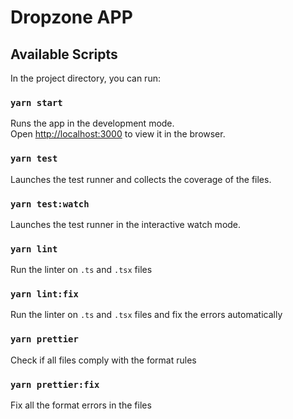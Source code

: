 # Dropzone APP

## Available Scripts

In the project directory, you can run:

### `yarn start`

Runs the app in the development mode.\
Open [http://localhost:3000](http://localhost:3000) to view it in the browser.

### `yarn test`

Launches the test runner and collects the coverage of the files.

### `yarn test:watch`

Launches the test runner in the interactive watch mode.

### `yarn lint`

Run the linter on `.ts` and `.tsx` files

### `yarn lint:fix`

Run the linter on `.ts` and `.tsx` files and fix the errors automatically

### `yarn prettier`

Check if all files comply with the format rules

### `yarn prettier:fix`

Fix all the format errors in the files
